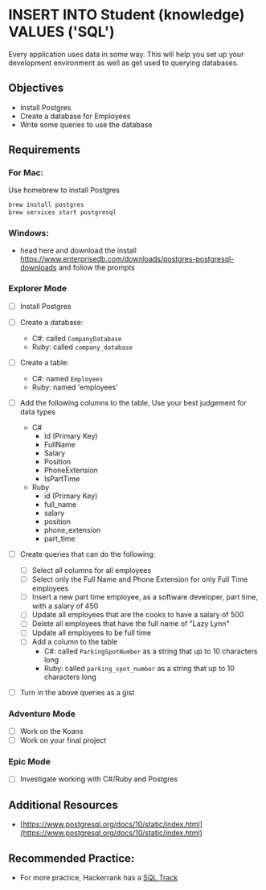 # INSERT INTO Student (knowledge) VALUES ('SQL')

Every application uses data in some way. This will help you set up your development environment as well as get used to querying databases.

## Objectives

- Install Postgres
- Create a database for Employees
- Write some queries to use the database

## Requirements

### For Mac:

Use homebrew to install Postgres

```sh
brew install postgres
brew services start postgresql
```

### Windows:

- head here and download the install https://www.enterprisedb.com/downloads/postgres-postgresql-downloads and follow the prompts

### Explorer Mode

- [ ] Install Postgres
- [ ] Create a database:
  - C#: called `CompanyDatabase`
  - Ruby: called `company_database`
- [ ] Create a table:
  - C#: named `Employees`
  - Ruby: named 'employees'
- [ ] Add the following columns to the table, Use your best judgement for data types
  - C#
    - Id (Primary Key)
    - FullName
    - Salary
    - Position
    - PhoneExtension
    - IsPartTime
  - Ruby
    - id (Primary Key)
    - full_name
    - salary
    - position
    - phone_extension
    - part_time
- [ ] Create queries that can do the following:

  - [ ] Select all columns for all employees
  - [ ] Select only the Full Name and Phone Extension for only Full Time employees
  - [ ] Insert a new part time employee, as a software developer, part time, with a salary of 450
  - [ ] Update all employees that are the cooks to have a salary of 500
  - [ ] Delete all employees that have the full name of "Lazy Lynn"
  - [ ] Update all employees to be full time
  - [ ] Add a column to the table
    - C#: called `ParkingSpotNumber` as a string that up to 10 characters long
    - Ruby: called `parking_spot_number` as a string that up to 10 characters long

- [ ] Turn in the above queries as a gist

### Adventure Mode

- [ ] Work on the Koans
- [ ] Work on your final project

### Epic Mode

- [ ] Investigate working with C#/Ruby and Postgres

## Additional Resources

- [https://www.postgresql.org/docs/10/static/index.html](https://www.postgresql.org/docs/10/static/index.html)

## Recommended Practice:

- For more practice, Hackerrank has a [SQL Track](https://www.hackerrank.com/domains/sql)

